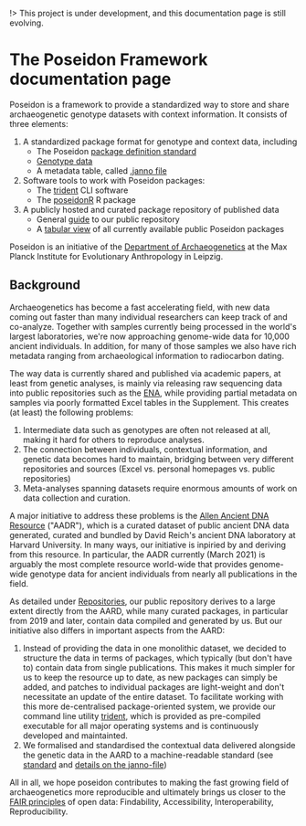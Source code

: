 !> This project is under development, and this documentation page is still evolving.

# The Poseidon Framework documentation page

Poseidon is a framework to provide a standardized way to store and share archaeogenetic genotype datasets with context information. It consists of three elements:

1. A standardized package format for genotype and context data, including
	- The Poseidon [package definition standard](standard)
	- [Genotype data](genotype_data)
	- A metadata table, called [.janno file](janno_details)
2. Software tools to work with Poseidon packages:
	- The [trident](trident) CLI software
	- The [poseidonR](poseidonR) R package
3. A publicly hosted and curated package repository of published data
	- General [guide](repo_guide) to our public repository
	- A [tabular view](public_repo) of all currently available public Poseidon packages

Poseidon is an initiative of the [Department of Archaeogenetics](https://www.eva.mpg.de/archaeogenetics/index.html) at the Max Planck Institute for Evolutionary Anthropology in Leipzig.

## Background

Archaeogenetics has become a fast accelerating field, with new data coming out faster than many individual researchers can keep track of and co-analyze. Together with samples currently being processed in the world's largest laboratories, we're now approaching genome-wide data for 10,000 ancient individuals. In addition, for many of those samples we also have rich metadata ranging from archaeological information to radiocarbon dating.

The way data is currently shared and published via academic papers, at least from genetic analyses, is mainly via releasing raw sequencing data into public repositories such as the [ENA](https://www.ebi.ac.uk/ena), while providing partial metadata on samples via poorly formatted Excel tables in the Supplement. This creates (at least) the following problems:

1. Intermediate data such as genotypes are often not released at all, making it hard for others to reproduce analyses. 
2. The connection between individuals, contextual information, and genetic data becomes hard to maintain, bridging between very different repositories and sources (Excel vs. personal homepages vs. public repositories)
3. Meta-analyses spanning datasets require enormous amounts of work on data collection and curation.

A major initiative to address these problems is the [Allen Ancient DNA Resource](https://reich.hms.harvard.edu/allen-ancient-dna-resource-aadr-downloadable-genotypes-present-day-and-ancient-dna-data) ("AADR"), which is a curated dataset of public ancient DNA data generated, curated and bundled by David Reich's ancient DNA laboratory at Harvard University. In many ways, our initiative is inpiried by and deriving from this resource. In particular, the AADR currently (March 2021) is arguably the most complete resource world-wide that provides genome-wide genotype data for ancient individuals from nearly all publications in the field.

As detailed under [Repositories](repo_guide), our public repository derives to a large extent directly from the AARD, while many curated packages, in particular from 2019 and later, contain data compiled and generated by us. But our initiative also differs in important aspects from the AARD:
1) Instead of providing the data in one monolithic dataset, we decided to structure the data in terms of packages, which typically (but don't have to) contain data from single publications. This makes it much simpler for us to keep the resource up to date, as new packages can simply be added, and patches to individual packages are light-weight and don't necessitate an update of the entire dataset. To facilitate working with this more de-centralised package-oriented system, we provide our command line utility [trident](trident), which is provided as pre-compiled executable for all major operating systems and is continuously developed and maintainted.
2) We formalised and standardised the contextual data delivered alongside the genetic data in the AARD to a machine-readable standard (see [standard](standard) and [details on the janno-file](janno_details))

All in all, we hope poseidon contributes to making the fast growing field of archaeogenetics more reproducible and ultimately brings us closer to the [FAIR principles](https://en.wikipedia.org/wiki/FAIR_data) of open data: Findability, Accessibility, Interoperability, Reproducibility.

